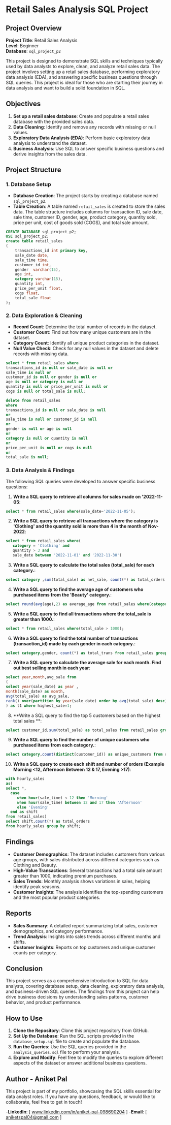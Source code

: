 # Retail Sales Analysis SQL Project

## Project Overview

**Project Title**: Retail Sales Analysis  
**Level**: Beginner  
**Database**: `sql_project_p2`

This project is designed to demonstrate SQL skills and techniques typically used by data analysts to explore, clean, and analyze retail sales data. The project involves setting up a retail sales database, performing exploratory data analysis (EDA), and answering specific business questions through SQL queries. This project is ideal for those who are starting their journey in data analysis and want to build a solid foundation in SQL.

## Objectives

1. **Set up a retail sales database**: Create and populate a retail sales database with the provided sales data.
2. **Data Cleaning**: Identify and remove any records with missing or null values.
3. **Exploratory Data Analysis (EDA)**: Perform basic exploratory data analysis to understand the dataset.
4. **Business Analysis**: Use SQL to answer specific business questions and derive insights from the sales data.

## Project Structure

### 1. Database Setup

- **Database Creation**: The project starts by creating a database named `sql_project_p2`.
- **Table Creation**: A table named `retail_sales` is created to store the sales data. The table structure includes columns for transaction ID, sale date, sale time, customer ID, gender, age, product category, quantity sold, price per unit, cost of goods sold (COGS), and total sale amount.

```sql
CREATE DATABASE sql_project_p2;
USE sql_project_p2;
create table retail_sales 
(
    transactions_id int primary key,	
    sale_date date,
    sale_time time,
    customer_id int,
    gender	varchar(15),
    age int,
    category varchar(15),	
    quantity int,
    price_per_unit float,	
    cogs float,
    total_sale float
);
```

### 2. Data Exploration & Cleaning

- **Record Count**: Determine the total number of records in the dataset.
- **Customer Count**: Find out how many unique customers are in the dataset.
- **Category Count**: Identify all unique product categories in the dataset.
- **Null Value Check**: Check for any null values in the dataset and delete records with missing data.

```sql
select * from retail_sales where 
transactions_id is null or sale_date is null or 
sale_time is null or
customer_id is null or gender is null or
age is null or category is null or
quantity is null or price_per_unit is null or
cogs is null or total_sale is null;

delete from retail_sales 
where 
transactions_id is null or sale_date is null 
or
sale_time is null or customer_id is null
or 
gender is null or age is null
or
category is null or quantity is null
or
price_per_unit is null or cogs is null
or
total_sale is null;
```

### 3. Data Analysis & Findings

The following SQL queries were developed to answer specific business questions:

1. **Write a SQL query to retrieve all columns for sales made on '2022-11-05**:
```sql
select * from retail_sales where(sale_date='2022-11-05');
```

2. **Write a SQL query to retrieve all transactions where the category is 'Clothing' and the quantity sold is more than 4 in the month of Nov-2022**:
```sql
select * from retail_sales where(
   category = 'Clothing' and
   quantity > 3 and
   sale_date between '2022-11-01' and '2022-11-30')
```

3. **Write a SQL query to calculate the total sales (total_sale) for each category.**:
```sql
select category ,sum(total_sale) as net_sale, count(*) as total_orders from retail_sales group by category;
```

4. **Write a SQL query to find the average age of customers who purchased items from the 'Beauty' category.**:
```sql
select round(avg(age),2) as average_age from retail_sales where(category='Beauty'); 
```

5. **Write a SQL query to find all transactions where the total_sale is greater than 1000.**:
```sql
select * from retail_sales where(total_sale > 1000);
```

6. **Write a SQL query to find the total number of transactions (transaction_id) made by each gender in each category.**:
```sql
select category,gender, count(*) as total_trans from retail_sales group by category,gender order by 1;
```

7. **Write a SQL query to calculate the average sale for each month. Find out best selling month in each year**:
```sql
select year,month,avg_sale from
(
select year(sale_date) as year ,
month(sale_date) as month,
avg(total_sale) as avg_sale, 
rank() over(partition by year(sale_date) order by avg(total_sale) desc) as highest_sale from retail_sales group by 1,2  
) as t1 where highest_sale=1;
```

8. **Write a SQL query to find the top 5 customers based on the highest total sales **:
```sql
select customer_id,sum(total_sale) as total_sales from retail_sales group by 1 order by 2 desc limit 5;
```

9. **Write a SQL query to find the number of unique customers who purchased items from each category.**:
```sql
select category,count(distinct(customer_id)) as unique_customers from retail_sales group by category;
```

10. **Write a SQL query to create each shift and number of orders (Example Morning <12, Afternoon Between 12 & 17, Evening >17)**:
```sql
with hourly_sales 
as(
select *,
  case
     when hour(sale_time) < 12 then 'Morning'
     when hour(sale_time) between 12 and 17 then 'Afternoon'
     else 'Evening'
  end as shift
from retail_sales)
select shift,count(*) as total_orders
from hourly_sales group by shift;
```

## Findings

- **Customer Demographics**: The dataset includes customers from various age groups, with sales distributed across different categories such as Clothing and Beauty.
- **High-Value Transactions**: Several transactions had a total sale amount greater than 1000, indicating premium purchases.
- **Sales Trends**: Monthly analysis shows variations in sales, helping identify peak seasons.
- **Customer Insights**: The analysis identifies the top-spending customers and the most popular product categories.

## Reports

- **Sales Summary**: A detailed report summarizing total sales, customer demographics, and category performance.
- **Trend Analysis**: Insights into sales trends across different months and shifts.
- **Customer Insights**: Reports on top customers and unique customer counts per category.

## Conclusion

This project serves as a comprehensive introduction to SQL for data analysts, covering database setup, data cleaning, exploratory data analysis, and business-driven SQL queries. The findings from this project can help drive business decisions by understanding sales patterns, customer behavior, and product performance.

## How to Use

1. **Clone the Repository**: Clone this project repository from GitHub.
2. **Set Up the Database**: Run the SQL scripts provided in the `database_setup.sql` file to create and populate the database.
3. **Run the Queries**: Use the SQL queries provided in the `analysis_queries.sql` file to perform your analysis.
4. **Explore and Modify**: Feel free to modify the queries to explore different aspects of the dataset or answer additional business questions.

## Author - Aniket Pal

This project is part of my portfolio, showcasing the SQL skills essential for data analyst roles. If you have any questions, feedback, or would like to collaborate, feel free to get in touch!

-**LinkedIn**: [ www.linkedin.com/in/aniket-pal-098690204 ]
-**Email**: [ aniketspal04@gmail.com ]
